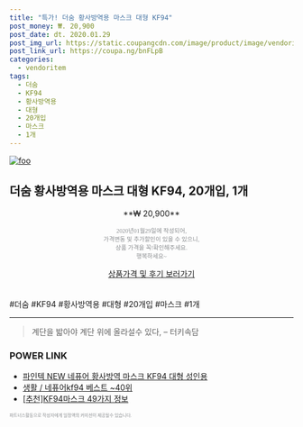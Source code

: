 ```yaml
--- 
title: "특가! 더숨 황사방역용 마스크 대형 KF94" 
post_money: ₩. 20,900 
post_date: dt. 2020.01.29 
post_img_url: https://static.coupangcdn.com/image/product/image/vendoritem/2019/01/17/3253202509/9ee9ebe5-9244-471e-b069-8c2043c84f3f.jpg 
post_link_url: https://coupa.ng/bnFLpB 
categories: 
  - vendoritem 
tags: 
  - 더숨 
  - KF94 
  - 황사방역용 
  - 대형 
  - 20개입 
  - 마스크 
  - 1개 
--- 
```

[![foo](https://static.coupangcdn.com/image/product/image/vendoritem/2019/01/17/3253202509/9ee9ebe5-9244-471e-b069-8c2043c84f3f.jpg)](https://coupa.ng/bnFLpB) 

## 더숨 황사방역용 마스크 대형 KF94, 20개입, 1개 
<p style="text-align: center;">**₩ 20,900**</p> 
<p style="text-align: center;"><span style="color: #898c8f; font-family: Georgia,Times,serif; font-size: 0.75em;">2020년01월29일에 작성되어, <br>가격변동 및 추가할인이 있을 수 있으니,<br> 상품 가격을 꼭!확인해주세요.<br>행복하세요~</span> 
</p>	 
<div markdown="0" style="text-align: center;"><a href="https://coupa.ng/bnFLpB" class="btn btn--success">상품가격 및 후기 보러가기</a></div> 
<br><br> 
  #더숨 #KF94 #황사방역용 #대형 #20개입 #마스크 #1개 
<hr> 

> 계단을 밟아야 계단 위에 올라설수 있다, – 터키속담 


### POWER LINK

* <a href="https://blog.naver.com/santokki14/221786576340" target="_blank">파인텍 NEW 네퓨어 황사방역 마스크 KF94 대형 성인용</a>
* <a href="https://blog.naver.com/santokki14/221787005836" target="_blank">생활 / 네퓨어kf94 베스트 ~40위</a>
* <a href="https://blog.naver.com/fasyy4321/221785032924" target="_blank">[추천]KF94마스크 49가지 정보</a>

<span style="color: #898c8f; font-family: Georgia,Times,serif; font-size: 0.55em;">파트너스활동으로 작성자에게 일정액의 커미션이 제공될수 있습니다.</span> 
